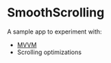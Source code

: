 SmoothScrolling
===============

A sample app to experiment with:
- [MVVM](https://www.objc.io/issues/13-architecture/mvvm/)
- Scrolling optimizations
